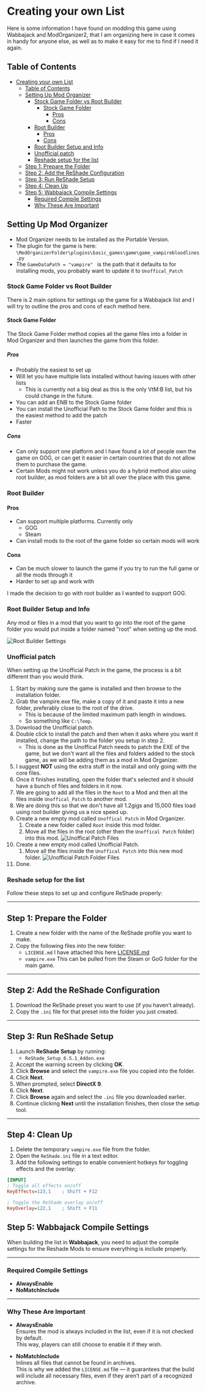 # Creating your own List

Here is some information I have found on modding this game using Wabbajack and ModOrganizer2, that I am organizing here in case it comes in handy for anyone else, as well as to make it easy for me to find if I need it again.

## Table of Contents
- [Creating your own List](#creating-your-own-list)
  - [Table of Contents](#table-of-contents)
  - [Setting Up Mod Organizer](#setting-up-mod-organizer)
    - [Stock Game Folder vs Root Builder](#stock-game-folder-vs-root-builder)
      - [Stock Game Folder](#stock-game-folder)
        - [Pros](#pros)
        - [Cons](#cons)
    - [Root Builder](#root-builder)
      - [Pros](#pros-1)
      - [Cons](#cons-1)
    - [Root Builder Setup and Info](#root-builder-setup-and-info)
    - [Unofficial patch](#unofficial-patch)
    - [Reshade setup for the list](#reshade-setup-for-the-list)
  - [Step 1: Prepare the Folder](#step-1-prepare-the-folder)
  - [Step 2: Add the ReShade Configuration](#step-2-add-the-reshade-configuration)
  - [Step 3: Run ReShade Setup](#step-3-run-reshade-setup)
  - [Step 4: Clean Up](#step-4-clean-up)
  - [Step 5: Wabbajack Compile Settings](#step-5-wabbajack-compile-settings)
    - [Required Compile Settings](#required-compile-settings)
    - [Why These Are Important](#why-these-are-important)

## Setting Up Mod Organizer

- Mod Organizer needs to be installed as the Portable Version.
- The plugin for the game is here:  `\ModOrganizerFolder\plugins\basic_games\game\game_vampirebloodlines.py`
- The  `GameDataPath = "vampire" `  is the path that it defaults to for installing mods, you probably want to update it to `Unoffical_Patch`

### Stock Game Folder vs Root Builder

There is 2 main options for settings up the game for a Wabbajack list and I will try to outline the pros and cons of each method here.

#### Stock Game Folder

The Stock Game Folder method copies all the game files into a folder in Mod Organizer and then launches the game from this folder.

##### Pros

- Probably the easiest to set up
- Will let you have multiple lists installed without having issues with other lists
  - This is currently not a big deal as this is the only VtM:B list, but his could change in the future.
- You can add an ENB to the Stock Game folder
- You can install the Unofficial Path to the Stock Game folder and this is the easiest method to add the patch
- Faster

##### Cons

- Can only support one platform and I have found a lot of people own the game on GOG, or can get it easier in certain countries that do not allow them to purchase the game.
- Certain Mods might not work unless you do a hybrid method also using root builder, as mod folders are a bit all over the place with this game.

### Root Builder

#### Pros

- Can support multiple platforms. Currently only
  - GOG
  - Steam
- Can install mods to the root of the game folder so certain mods will work

#### Cons

- Can be much slower to launch the game if you try to run the full game or all the mods through it
- Harder to set up and work with

I made the decision to go with root builder as I wanted to support GOG.

### Root Builder Setup and Info

Any mod or files in a mod that you want to go into the root of the game folder you would put inside a folder named "root" when setting up the mod.

![Root Builder Settings](img/RootBuilder.png)

### Unofficial patch

When setting up the Unofficial Patch in the game, the process is a bit different than you would think.

1. Start by making sure the game is installed and then browse to the installation folder.
2. Grab the vampire.exe file, make a copy of it and paste it into a new folder, preferably close to the root of the drive.
   - This is because of the limited maximum path length in windows.
   - So something like `C:\Temp`.
3. Download the Unofficial patch.
4. Double click to install the patch and then when it asks where you want it installed, change the path to the folder you setup in step 2.
   - This is done as the Unoffical Patch needs to patch the EXE of the game, but we don't want all the files and folders added to the stock game, as we will be adding them as a mod in Mod Organizer.
5. I suggest **NOT** using the extra stuff in the install and only going with the core files.
6. Once it finishes installing, open the folder that's selected and it should have a bunch of files and folders in it now.
7. We are going to add all the files in the `Root` to a Mod and then all the files inside `Unoffical_Patch` to another mod.
8. We are doing this so that we don't have all 1.2gigs and 15,000 files load using root builder giving us a nice speed up.
9. Create a new empty mod called `Unoffical Patch` in Mod Organizer.
   1. Create a new folder called `Root` inside this mod folder.  
   2. Move all the files in the root (other then the `Unoffical Patch` folder) into this mod.
   ![Unoffical Patch Files](img/UnofficialPatch%20Folder.png)
10. Create a new empty mod called Unofficial Patch.
    1. Move all the files inside the `Unoffical Patch` into this new mod folder.
    ![Unofficial Patch Folder Files](img/UnofficialPatch%20Folder%20Folder.png)
11. Done.

### Reshade setup for the list

Follow these steps to set up and configure ReShade properly:

---

## Step 1: Prepare the Folder
1. Create a new folder with the name of the ReShade profile you want to make.  
2. Copy the following files into the new folder:  
   - `LICENSE.md`  I have attached this here [LICENSE.md](/img/Files/LICENSE.md)
   - `vampire.exe`  This can be pulled from the Steam or GoG folder for the main game.

---

## Step 2: Add the ReShade Configuration
1. Download the ReShade preset you want to use (if you haven’t already).  
2. Copy the `.ini` file for that preset into the folder you just created.  

---

## Step 3: Run ReShade Setup
1. Launch **ReShade Setup** by running:  
   - `ReShade_Setup_6.5.1_Addon.exe`  
2. Accept the warning screen by clicking **OK**.  
3. Click **Browse** and select the `vampire.exe` file you copied into the folder.  
4. Click **Next**.  
5. When prompted, select **DirectX 9**.  
6. Click **Next**.  
7. Click **Browse** again and select the `.ini` file you downloaded earlier.  
8. Continue clicking **Next** until the installation finishes, then close the setup tool.  

---

## Step 4: Clean Up
1. Delete the temporary `vampire.exe` file from the folder.  
2. Open the `ReShade.ini` file in a text editor.  
3. Add the following settings to enable convenient hotkeys for toggling effects and the overlay:

```ini
[INPUT]
; Toggle all effects on/off
KeyEffects=123,1    ; Shift + F12

; Toggle the ReShade overlay on/off
KeyOverlay=122,1    ; Shift + F11
```

## Step 5: Wabbajack Compile Settings

When building the list in **Wabbajack**, you need to adjust the compile settings for the Reshade Mods to ensure everything is include properly.

---

### Required Compile Settings
- **AlwaysEnable**  
- **NoMatchInclude**

---

### Why These Are Important
- **AlwaysEnable**  
  Ensures the mod is always included in the list, even if it is not checked by default.  
  This way, players can still choose to enable it if they wish.  

- **NoMatchInclude**  
  Inlines all files that cannot be found in archives.  
  This is why we added the `LICENSE.md` file — it guarantees that the build will include all necessary files, even if they aren’t part of a recognized archive.  
